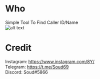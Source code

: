 # Who
Simple Tool To Find Caller ID/Name<br>
![alt text](https://github.com/Soud69/Who/blob/main/image.png?raw=true)
# Credit

Instagram: https://www.instagram.com/8Y/ <br>
Telegram: https://t.me/Soud69 <br>
Discord: Soud#5866
